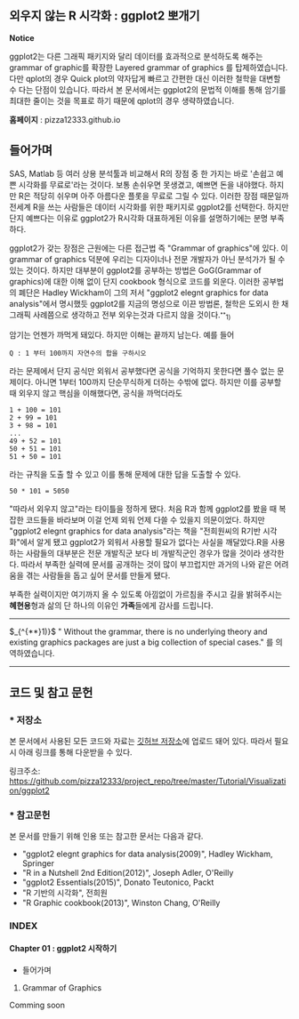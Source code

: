 ## 외우지 않는 R 시각화 : ggplot2 뽀개기

**Notice**

ggplot2는 다른 그래픽 패키지와 달리 데이터를 효과적으로 분석하도록 해주는 grammar of graphic를 확장한 Layered grammar of graphics 를 탑제하였습니다. 다만 qplot의 경우 Quick plot의 약자답게 빠르고 간편한 대신 이러한 철학을 대변할 수 다는 단점이 있습니다. 따라서 본 문서에서는 ggplot2의 문법적 이해를 통해 암기를 최대한 줄이는 것을 목표로 하기 때문에 qplot의 경우 생략하였습니다.

**홈페이지** : pizza12333.github.io

## 들어가며

SAS, Matlab 등 여러 상용 분석툴과 비교해서 R의 장점 중 한 가지는 바로 '손쉽고 예쁜 시각화를 무료로'라는 것이다. 보통 손쉬우면 못생겼고, 예쁘면 돈을 내야했다. 하지만 R은 적당히 쉬우며 아주 아름다운 플롯을 무료로 그릴 수 있다. 이러한 장점 때문일까 전세계 R을 쓰는 사람들은 데이터 시각화를 위한 패키지로 ggplot2를 선택한다. 하지만 단지 예쁘다는 이유로 ggplot2가 R시각화 대표하게된 이유를 설명하기에는 분명 부족하다. 

ggplot2가 갖는 장점은 근원에는 다른 접근법 즉 "Grammar of graphics"에 있다. 이 grammar of graphics 덕분에 우리는 디자이너나 전문 개발자가 아닌 분석가가 될 수 있는 것이다. 하지만 대부분이 ggplot2를 공부하는 방법은 GoG(Grammar of graphics)에 대한 이해 없이 단지 cookbook 형식으로 코드를 외운다. 이러한 공부법의 폐단은 Hadley Wickham이 그의 저서 "ggplot2 elegnt graphics for data analysis"에서 명시했듯 ggplot2를 지금의 명성으로 이끈 방법론, 철학은 도외시 한 채 그래픽 사례쯤으로 생각하고 전부 외우는것과 다르지 않을 것이다.$_{^{**}1)}$

암기는 언젠가 까먹게 돼있다. 하지만 이해는 끝까지 남는다. 예를 들어

	Q : 1 부터 100까지 자연수의 합을 구하시오

라는 문제에서 단지 공식만 외워서 공부했다면 공식을 기억하지 못한다면 풀수 없는 문제이다. 아니면 1부터 100까지 단순무식하게 더하는 수밖에 없다. 하지만 이를 공부할 때 외우지 않고 핵심을 이해했다면, 공식을 까먹더라도 

	1 + 100 = 101
	2 + 99 = 101
	3 + 98 = 101
	...
	49 + 52 = 101
	50 + 51 = 101
	51 + 50 = 101

라는 규칙을 도출 할 수 있고 이를 통해 문제에 대한 답을 도출할 수 있다.

	50 * 101 = 5050

	
"따라서 외우지 않고"라는 타이틀을 정하게 됐다. 처음 R과 함께 ggplot2를 봤을 때 복잡한 코드들을 바라보며 이걸 언제 외워 언제 다쓸 수 있을지 의문이었다. 하지만  "ggplot2 elegnt graphics for data analysis"라는 책을 "전희원씨의 R기반 시각화"에서 알게 됐고 ggplot2가 외워서 사용할 필요가 없다는 사실을 깨달았다.R을 사용하는 사람들의 대부분은 전문 개발직군 보다 비 개발직군인 경우가 많을 것이라 생각한다. 따라서 부족한 실력에 문서를 공개하는 것이 많이 부끄럽지만 과거의 나와 같은 어려움을 겪는 사람들을 돕고 싶어 문서를 만들게 됐다. 

부족한 실력이지만 여기까지 올 수 있도록 아낌없이 가르침을 주시고 길을 밝혀주시는 **혜현용**형과 삶의 단 하나의 이유인  **가족**들에게 감사를 드립니다.

<hr/>
$_{^{**}1)}$  " Without the grammar, there is no underlying theory and existing graphics packages are just a big collection of special cases." 를 의역하였습니다.
<hr/>

## 코드 및 참고 문헌
### * 저장소
본 문서에서 사용된 모든 코드와 자료는 [깃허브 저장소](https://github.com/pizza12333/project_repo/tree/master/Tutorial/Visualization/ggplot2)에 업로드 돼어 있다. 따라서 필요시 아래 링크를 통해 다운받을 수 있다.

링크주소: https://github.com/pizza12333/project_repo/tree/master/Tutorial/Visualization/ggplot2

### * 참고문헌

본 문서를 만들기 위해 인용 또는 참고한 문서는 다음과 같다.

* "ggplot2 elegnt graphics for data analysis(2009)", Hadley Wickham, Springer
* "R in a Nutshell 2nd Edition(2012)", Joseph Adler, O'Reilly 
* "ggplot2 Essentials(2015)", Donato Teutonico, Packt
* "R 기반의 시각화", 전희원
* "R Graphic cookbook(2013)", Winston Chang, O'Reilly 

### INDEX

#### Chapter 01 : ggplot2 시작하기
* 들어가며
1. Grammar of Graphics

Comming soon
